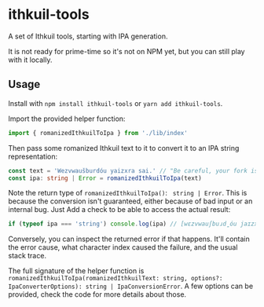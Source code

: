 # ithkuil-tools

 A set of Ithkuil tools, starting with IPA generation.

 It is not ready for prime-time so it's not on NPM yet, but you can still play with it locally.

## Usage

Install with `npm install ithkuil-tools` or `yarn add ithkuil-tools`.

Import the provided helper function:

```typescript
import { romanizedIthkuilToIpa } from './lib/index'
```

Then pass some romanized Ithkuil text to it to convert it to an IPA string representation:

```typescript
const text = 'Wezvwaušburdóu yaizxra sai.' // "Be careful, your fork is actually a fennec."
const ipa: string | Error = romanizedIthkuilToIpa(text)
```

Note the return type of `romanizedIthkuilToIpa()`: ` string | Error`. This is because the conversion isn't guaranteed, either because of bad input or an internal bug. Just Add a check to be able to access the actual result:

```typescript
if (typeof ipa === 'string') console.log(ipa) // [wɛzvwauʃbuɹd̪óu jaɪzxɾa sai]
```

Conversely, you can inspect the returned error if that happens. It'll contain the error cause, what character index caused the failure, and the usual stack trace.

The full signature of the helper function is `romanizedIthkuilToIpa(romanizedIthkuilText: string, options?: IpaConverterOptions): string | IpaConversionError`. A few options can be provided, check the code for more details about those.
